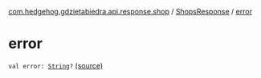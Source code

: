 [com.hedgehog.gdzietabiedra.api.response.shop](../index.md) / [ShopsResponse](index.md) / [error](./error.md)

# error

`val error: `[`String`](https://kotlinlang.org/api/latest/jvm/stdlib/kotlin/-string/index.html)`?` [(source)](https://github.com/asvid/GdzieTaBiedra/tree/master/app/src/main/java/com/hedgehog/gdzietabiedra/api/response/shop/ShopsResponseKtor.kt#L17)